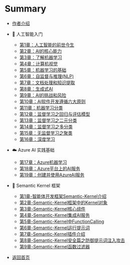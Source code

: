 # Summary

- [作者介绍](README.md)

- 🧠 人工智能入门

  - [第1章：人工智能的前世今生](AI基础/第1章-人工智能的前世今生.md)
  - [第2章：AI的核心能力](AI基础/第2章-AI的核心能力.md)
  - [第3章：了解机器学习](AI基础/第3章-了解机器学习.md)
  - [第4章：计算机视觉](AI基础/第4章-计算机视觉.md)
  - [第5章：机器学习的基础](AI基础/第5章-机器学习的基础.md)
  - [第6章：自监督与推理(NLP)](AI基础/第6章-自监督与推理(NLP).md)
  - [第7章：文档处理和知识提取](AI基础/第7章-文档处理和知识提取.md)
  - [第8章：生成式AI](AI基础/第8章-生成式AI.md)
  - [第9章：AI的挑战和风险](AI基础/第9章-AI的挑战和风险.md)
  - [第10章：AI软件开发遵循六大原则](AI基础/第10章-AI软件开发遵循六大原则.md)
  - [第11章：机器学习分类](AI基础/第11章-机器学习分类.md)
  - [第12章：监督学习之回归与评估模型](AI基础/第12章-监督学习之回归与评估模型.md)
  - [第13章：监督学习之二元分类](AI基础/第13章-监督学习之二元分类.md)
  - [第14章：监督学习之多分类](AI基础/第14章-监督学习之多分类.md)
  - [第15章：无监督学习之聚类](AI基础/第15章-无监督学习之聚类.md)
  - [第16章：深度学习](AI基础/第16章-深度学习.md)

- ☁️ Azure AI 实践基础

  - [第17章：Azure机器学习](AI基础/第17章-Azure机器学习.md)
  - [第18章：Azure平台上的AI服务](AI基础/第18章-Azure平台上的AI服务.md)
  - [第19章：创建并使用AzureAI服务](AI基础/第19章-创建并使用AzureAI服务.md)

- 🧩 Semantic Kernel 框架

  - [第1章-智能体开发框架Semantic-Kernel介绍](SemanticKernel/第1章-智能体开发框架Semantic-Kernel介绍.md)
  - [第2章-Semantic-Kernel框架中的Kernel对象](SemanticKernel/第2章-Semantic-Kernel框架中的Kernel对象.md)
  - [第3章-Semantic-Kernel核心组件](SemanticKernel/第3章-Semantic-Kernel核心组件.md)
  - [第4章-Semantic-Kernel集成AI服务](SemanticKernel/第4章-Semantic-Kernel集成AI服务.md)
  - [第5章-Semantic-Kernel中FunctionCalling](SemanticKernel/第5章-Semantic-Kernel中FunctionCalling.md)
  - [第6章-Semantic-Kernel运行提示词](SemanticKernel/第6章-Semantic-Kernel运行提示词.md)
  - [第7章-Semantic-Kernel插件介绍](SemanticKernel/第7章-Semantic-Kernel插件介绍.md)
  - [第8章-Semantic-Kernel安全篇之防御提示词注入攻击](SemanticKernel/第8章-Semantic-Kernel安全篇之防御提示词注入攻击.md)
  - [第9章-Semantic-Kernel函数过滤器](SemanticKernel/第9章-Semantic-Kernel函数过滤器.md)

- [返回首页](../README.md)
